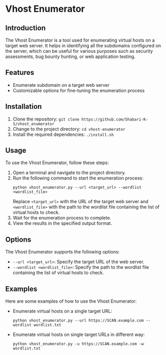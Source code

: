 # Vhost Enumerator

## Introduction
The Vhost Enumerator is a tool used for enumerating virtual hosts on a target web server. It helps in identifying all the subdomains configured on the server, which can be useful for various purposes such as security assessments, bug bounty hunting, or web application testing.

## Features
- Enumerate subdomain on a target web server
- Customizable options for fine-tuning the enumeration process

## Installation
1. Clone the repository: `git clone https://github.com/Shabari-K-S/vhost_enumerator`
2. Change to the project directory: `cd vhost-enumerator`
3. Install the required dependencies: `./install.sh`

## Usage
To use the Vhost Enumerator, follow these steps:

1. Open a terminal and navigate to the project directory.
2. Run the following command to start the enumeration process:
    ```
    python vhost_enumerator.py --url <target_url> --wordlist <wordlist_file>
    ```
    Replace `<target_url>` with the URL of the target web server and `<wordlist_file>` with the path to the wordlist file containing the list of virtual hosts to check.
3. Wait for the enumeration process to complete.
4. View the results in the specified output format.

## Options
The Vhost Enumerator supports the following options:

- `--url <target_url>`: Specify the target URL of the web server.
- `--wordlist <wordlist_file>`: Specify the path to the wordlist file containing the list of virtual hosts to check.

## Examples
Here are some examples of how to use the Vhost Enumerator:

- Enumerate virtual hosts on a single target URL:
  ```
  python vhost_enumerator.py --url https://SCAN.example.com --wordlist wordlist.txt
  ```
- Enumerate virtual hosts on single target URLs in different way:
  ```
  python vhost_enumerator.py -u https://SCAN.example.com -w wordlist.txt
  ```

